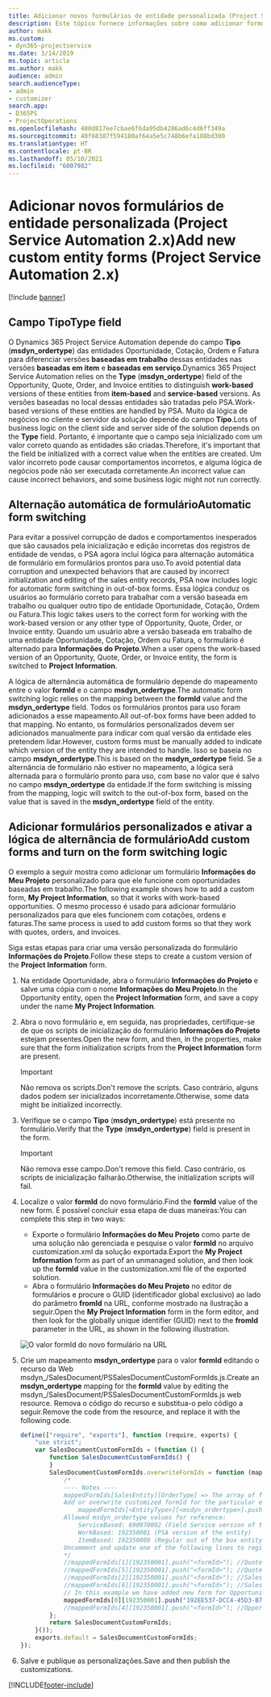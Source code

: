 ```yaml
---
title: Adicionar novos formulários de entidade personalizada (Project Service Automation 2.x)
description: Este tópico fornece informações sobre como adicionar formulários da entidade personalizada para oportunidades, cotações, ordens ou faturas no Dynamics 365 Project Service Automation 2.x.
author: makk
ms.custom:
- dyn365-projectservice
ms.date: 3/14/2019
ms.topic: article
ms.author: makk
audience: admin
search.audienceType:
- admin
- customizer
search.app:
- D365PS
- ProjectOperations
ms.openlocfilehash: 400d817ee7cbae6f6da95db4286ad6c4d6ff349a
ms.sourcegitcommit: 40f68387f594180af64a5e5c748b6efa188bd300
ms.translationtype: HT
ms.contentlocale: pt-BR
ms.lasthandoff: 05/10/2021
ms.locfileid: "6007982"
---
```

# <a name="add-new-custom-entity-forms-project-service-automation-2x"></a><span data-ttu-id="03efd-103">Adicionar novos formulários de entidade personalizada (Project Service Automation 2.x)</span><span class="sxs-lookup"><span data-stu-id="03efd-103">Add new custom entity forms (Project Service Automation 2.x)</span></span>

[!include [banner](../../includes/psa-now-project-operations.md)]

## <a name="type-field"></a><span data-ttu-id="03efd-104">Campo Tipo</span><span class="sxs-lookup"><span data-stu-id="03efd-104">Type field</span></span> 

<span data-ttu-id="03efd-105">O Dynamics 365 Project Service Automation depende do campo **Tipo** (**msdyn\_ordertype**) das entidades Oportunidade, Cotação, Ordem e Fatura para diferenciar versões **baseadas em trabalho** dessas entidades nas versões **baseadas em item** e **baseadas em serviço**.</span><span class="sxs-lookup"><span data-stu-id="03efd-105">Dynamics 365 Project Service Automation relies on the **Type** (**msdyn\_ordertype**) field of the Opportunity, Quote, Order, and Invoice entities to distinguish **work-based** versions of these entities from **item-based** and **service-based** versions.</span></span> <span data-ttu-id="03efd-106">As versões baseadas no local dessas entidades são tratadas pelo PSA.</span><span class="sxs-lookup"><span data-stu-id="03efd-106">Work-based versions of these entities are handled by PSA.</span></span> <span data-ttu-id="03efd-107">Muito da lógica de negócios no cliente e servidor da solução depende do campo **Tipo**.</span><span class="sxs-lookup"><span data-stu-id="03efd-107">Lots of business logic on the client side and server side of the solution depends on the **Type** field.</span></span> <span data-ttu-id="03efd-108">Portanto, é importante que o campo seja inicializado com um valor correto quando as entidades são criadas.</span><span class="sxs-lookup"><span data-stu-id="03efd-108">Therefore, it's important that the field be initialized with a correct value when the entities are created.</span></span> <span data-ttu-id="03efd-109">Um valor incorreto pode causar comportamentos incorretos, e alguma lógica de negócios pode não ser executada corretamente.</span><span class="sxs-lookup"><span data-stu-id="03efd-109">An incorrect value can cause incorrect behaviors, and some business logic might not run correctly.</span></span>

## <a name="automatic-form-switching"></a><span data-ttu-id="03efd-110">Alternação automática de formulário</span><span class="sxs-lookup"><span data-stu-id="03efd-110">Automatic form switching</span></span>

<span data-ttu-id="03efd-111">Para evitar a possível corrupção de dados e comportamentos inesperados que são causados pela inicialização e edição incorretas dos registros de entidade de vendas, o PSA agora inclui lógica para alternação automática de formulário em formulários prontos para uso.</span><span class="sxs-lookup"><span data-stu-id="03efd-111">To avoid potential data corruption and unexpected behaviors that are caused by incorrect initialization and editing of the sales entity records, PSA now includes logic for automatic form switching in out-of-box forms.</span></span> <span data-ttu-id="03efd-112">Essa lógica conduz os usuários ao formulário correto para trabalhar com a versão baseada em trabalho ou qualquer outro tipo de entidade Oportunidade, Cotação, Ordem ou Fatura.</span><span class="sxs-lookup"><span data-stu-id="03efd-112">This logic takes users to the correct form for working with the work-based version or any other type of Opportunity, Quote, Order, or Invoice entity.</span></span> <span data-ttu-id="03efd-113">Quando um usuário abre a versão baseada em trabalho de uma entidade Oportunidade, Cotação, Ordem ou Fatura, o formulário é alternado para **Informações do Projeto**.</span><span class="sxs-lookup"><span data-stu-id="03efd-113">When a user opens the work-based version of an Opportunity, Quote, Order, or Invoice entity, the form is switched to **Project Information**.</span></span>

<span data-ttu-id="03efd-114">A lógica de alternância automática de formulário depende do mapeamento entre o valor **formId** e o campo **msdyn\_ordertype**.</span><span class="sxs-lookup"><span data-stu-id="03efd-114">The automatic form switching logic relies on the mapping between the **formId** value and the **msdyn\_ordertype** field.</span></span> <span data-ttu-id="03efd-115">Todos os formulários prontos para uso foram adicionados a esse mapeamento.</span><span class="sxs-lookup"><span data-stu-id="03efd-115">All out-of-box forms have been added to that mapping.</span></span> <span data-ttu-id="03efd-116">No entanto, os formulários personalizados devem ser adicionados manualmente para indicar com qual versão da entidade eles pretendem lidar.</span><span class="sxs-lookup"><span data-stu-id="03efd-116">However, custom forms must be manually added to indicate which version of the entity they are intended to handle.</span></span> <span data-ttu-id="03efd-117">Isso se baseia no campo **msdyn\_ordertype**.</span><span class="sxs-lookup"><span data-stu-id="03efd-117">This is based on the **msdyn\_ordertype** field.</span></span> <span data-ttu-id="03efd-118">Se a alternância de formulário não estiver no mapeamento, a lógica será alternada para o formulário pronto para uso, com base no valor que é salvo no campo **msdyn\_ordertype** da entidade.</span><span class="sxs-lookup"><span data-stu-id="03efd-118">If the form switching is missing from the mapping, logic will switch to the out-of-box form, based on the value that is saved in the **msdyn\_ordertype** field of the entity.</span></span>

## <a name="add-custom-forms-and-turn-on-the-form-switching-logic"></a><span data-ttu-id="03efd-119">Adicionar formulários personalizados e ativar a lógica de alternância de formulário</span><span class="sxs-lookup"><span data-stu-id="03efd-119">Add custom forms and turn on the form switching logic</span></span>

<span data-ttu-id="03efd-120">O exemplo a seguir mostra como adicionar um formulário **Informações do Meu Projeto** personalizado para que ele funcione com oportunidades baseadas em trabalho.</span><span class="sxs-lookup"><span data-stu-id="03efd-120">The following example shows how to add a custom form, **My Project Information**, so that it works with work-based opportunities.</span></span> <span data-ttu-id="03efd-121">O mesmo processo é usado para adicionar formulário personalizados para que eles funcionem com cotações, ordens e faturas.</span><span class="sxs-lookup"><span data-stu-id="03efd-121">The same process is used to add custom forms so that they work with quotes, orders, and invoices.</span></span>

<span data-ttu-id="03efd-122">Siga estas etapas para criar uma versão personalizada do formulário **Informações do Projeto**.</span><span class="sxs-lookup"><span data-stu-id="03efd-122">Follow these steps to create a custom version of the **Project Information** form.</span></span>

1. <span data-ttu-id="03efd-123">Na entidade Oportunidade, abra o formulário **Informações do Projeto** e salve uma cópia com o nome **Informações do Meu Projeto**.</span><span class="sxs-lookup"><span data-stu-id="03efd-123">In the Opportunity entity, open the **Project Information** form, and save a copy under the name **My Project Information**.</span></span>
2. <span data-ttu-id="03efd-124">Abra o novo formulário e, em seguida, nas propriedades, certifique-se de que os scripts de inicialização do formulário **Informações do Projeto** estejam presentes.</span><span class="sxs-lookup"><span data-stu-id="03efd-124">Open the new form, and then, in the properties, make sure that the form initialization scripts from the **Project Information** form are present.</span></span> 

    > [!IMPORTANT]
    > <span data-ttu-id="03efd-125">Não remova os scripts.</span><span class="sxs-lookup"><span data-stu-id="03efd-125">Don't remove the scripts.</span></span> <span data-ttu-id="03efd-126">Caso contrário, alguns dados podem ser inicializados incorretamente.</span><span class="sxs-lookup"><span data-stu-id="03efd-126">Otherwise, some data might be initialized incorrectly.</span></span>

3. <span data-ttu-id="03efd-127">Verifique se o campo **Tipo** (**msdyn\_ordertype**) está presente no formulário.</span><span class="sxs-lookup"><span data-stu-id="03efd-127">Verify that the **Type** (**msdyn\_ordertype**) field is present in the form.</span></span> 

    > [!IMPORTANT]
    > <span data-ttu-id="03efd-128">Não remova esse campo.</span><span class="sxs-lookup"><span data-stu-id="03efd-128">Don't remove this field.</span></span> <span data-ttu-id="03efd-129">Caso contrário, os scripts de inicialização falharão.</span><span class="sxs-lookup"><span data-stu-id="03efd-129">Otherwise, the initialization scripts will fail.</span></span>

4. <span data-ttu-id="03efd-130">Localize o valor **formId** do novo formulário.</span><span class="sxs-lookup"><span data-stu-id="03efd-130">Find the **formId** value of the new form.</span></span> <span data-ttu-id="03efd-131">É possível concluir essa etapa de duas maneiras:</span><span class="sxs-lookup"><span data-stu-id="03efd-131">You can complete this step in two ways:</span></span>

    - <span data-ttu-id="03efd-132">Exporte o formulário **Informações do Meu Projeto** como parte de uma solução não gerenciada e pesquise o valor **formId** no arquivo customization.xml da solução exportada.</span><span class="sxs-lookup"><span data-stu-id="03efd-132">Export the **My Project Information** form as part of an unmanaged solution, and then look up the **formId** value in the customization.xml file of the exported solution.</span></span>
    - <span data-ttu-id="03efd-133">Abra o formulário **Informações do Meu Projeto** no editor de formulários e procure o GUID (identificador global exclusivo) ao lado do parâmetro **fromId** na URL, conforme mostrado na ilustração a seguir.</span><span class="sxs-lookup"><span data-stu-id="03efd-133">Open the **My Project Information** form in the form editor, and then look for the globally unique identifier (GUID) next to the **fromId** parameter in the URL, as shown in the following illustration.</span></span>

    ![O valor formId do novo formulário na URL](media/how-to-add-custom-forms-in-v2.0.png)

5. <span data-ttu-id="03efd-135">Crie um mapeamento **msdyn\_ordertype** para o valor **formId** editando o recurso da Web msdyn\_/SalesDocument/PSSalesDocumentCustomFormIds.js.</span><span class="sxs-lookup"><span data-stu-id="03efd-135">Create an **msdyn\_ordertype** mapping for the **formId** value by editing the msdyn\_/SalesDocument/PSSalesDocumentCustomFormIds.js web resource.</span></span> <span data-ttu-id="03efd-136">Remova o código do recurso e substitua-o pelo código a seguir.</span><span class="sxs-lookup"><span data-stu-id="03efd-136">Remove the code from the resource, and replace it with the following code.</span></span>

    ```javascript
    define(["require", "exports"], function (require, exports) {
        "use strict";
        var SalesDocumentCustomFormIds = (function () {
            function SalesDocumentCustomFormIds() {
            }
            SalesDocumentCustomFormIds.overwriteFormIds = function (mappedFormIds) {
                /*
                ---- Notes ----
                mappedFormIds[SalesEntity][OrderType] => The array of forms IDs that support particular entity and order type
                Add or overwrite customized formId for the particular entity and order type by calling:
                    mappedFormIds[<EntityType>][<msdyn_ordertype>].push("<formId>");
                Allowed msdyn_ordertype values for reference:
                    ServiceBased: 690970002 (Field Service version of the entity)
                    WorkBased: 192350001 (PSA version of the entity)
                    ItemBased: 192350000 (Regular out of the box entity)
                Uncomment and update one of the following lines to register custom PSA form for required entity:
                */      
                //mappedFormIds[1][192350001].push("<formId>"); //Quote
                //mappedFormIds[5][192350001].push("<formId>"); //Quote Line
                //mappedFormIds[2][192350001].push("<formId>"); //Sales Order
                //mappedFormIds[6][192350001].push("<formId>"); //Sales Order Line
                // In this example we have added new form for Opportunity
                mappedFormIds[0][192350001].push("192EE537-DCC4-45D3-B7AF-EA694B9113D2"); //Opportunity
                //mappedFormIds[4][192350001].push("<formId>"); //Opportunity Line
            };
            return SalesDocumentCustomFormIds;
        }());
        exports.default = SalesDocumentCustomFormIds;
    });
    ```

6. <span data-ttu-id="03efd-137">Salve e publique as personalizações.</span><span class="sxs-lookup"><span data-stu-id="03efd-137">Save and then publish the customizations.</span></span>


[!INCLUDE[footer-include](../../includes/footer-banner.md)]